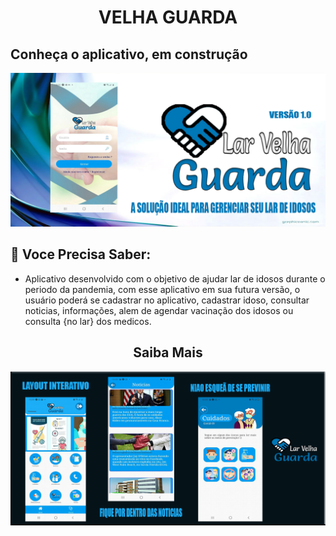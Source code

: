 <h1 align="center">VELHA GUARDA</h1>

<h2> Conheça o aplicativo, em construção </h2>
<p align="center">
  <img src="./.github/info.png" />
</p>

## :memo: Voce Precisa Saber:

- Aplicativo desenvolvido com o objetivo de ajudar lar de idosos durante o periodo da pandemia, com esse aplicativo em sua futura versão, o usuário poderá se cadastrar no aplicativo, cadastrar idoso, consultar noticias, informações, alem de agendar vacinação dos idosos ou consulta {no lar} dos medicos.

<h2 align="center">Saiba Mais</h2>
<p align="center">
<img  src="./.github/info2.png" />

</p>
